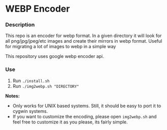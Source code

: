 # WEBP Encoder

### Description

This repo is an encoder for webp format. In a given directory it will look for all png/jpg/jpeg/etc images and create their mirrors in webp format. Useful for migrating a lot of images to webp in a simple way

This repository uses google webp encoder api.

### Use

1. Run `./install.sh`
2. Run `./img2webp.sh "DIRECTORY"`

**Notes:** 
- Only works for UNIX based systems. Still, it should be easy to port it to cygwin systems.
- If you want to customize the encoding, please open `img2webp.sh` and feel free to customize it as you please, its fairly simple.
